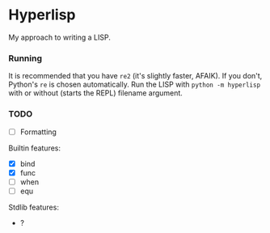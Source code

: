 # Hyperlisp

My approach to writing a LISP.

### Running

It is recommended that you have `re2` (it's slightly faster, AFAIK). If you don't, Python's `re` is chosen automatically.
Run the LISP with `python -m hyperlisp` with or without (starts the REPL) filename argument.

### TODO

* [ ] Formatting

Builtin features:

* [x] bind
* [x] func
* [ ] when
* [ ] equ

Stdlib features:

* ?
